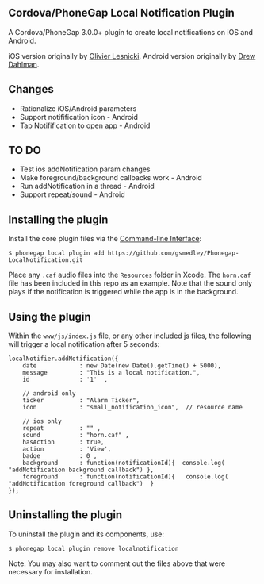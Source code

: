 Cordova/PhoneGap Local Notification Plugin
------------------------------------------

A Cordova/PhoneGap 3.0.0+ plugin to create local notifications on iOS and Android.

iOS version originally by [Olivier Lesnicki](https://github.com/olivierlesnicki/cordova-ios-LocalNotification). 
Android version originally by [Drew Dahlman](https://github.com/DrewDahlman/Phonegap-LocalNotification/blob/master/readme.md).

Changes
-------

- Rationalize iOS/Android parameters
- Support notifification icon - Android
- Tap Notifification to open app - Android

TO DO
-----

- Test ios addNotification param changes
- Make foreground/background callbacks work - Android
- Run addNotification in a thread - Android
- Support repeat/sound - Android

Installing the plugin
---------------------

Install the core plugin files via the [Command-line Interface](http://docs.phonegap.com/en/3.0.0/guide_cli_index.md.html#The%20Command-line%20Interface):

    $ phonegap local plugin add https://github.com/gsmedley/Phonegap-LocalNotification.git


Place any `.caf` audio files into the `Resources` folder in Xcode. The `horn.caf` file has been included in this repo as an example. Note that the sound only plays if the notification is triggered while the app is in the background.

Using the plugin
----------------

Within the `www/js/index.js` file, or any other included js files, the following will trigger a local notification after 5 seconds:

    localNotifier.addNotification({
        date            : new Date(new Date().getTime() + 5000),
        message         : "This is a local notification.",
        id              : '1'  ,

        // android only
        ticker          : "Alarm Ticker",
        icon            : "small_notification_icon",  // resource name

        // ios only
        repeat          : "" ,
        sound           : "horn.caf" ,
        hasAction       : true,
        action          : 'View',
        badge           : 0 ,        
        background      : function(notificationId){  console.log( "addNotification background callback") },
        foreground      : function(notificationId){   console.log( "addNotification foreground callback")  }
    });

Uninstalling the plugin
-----------------------

To uninstall the plugin and its components, use:

    $ phonegap local plugin remove localnotification

Note: You may also want to comment out the files above that were necessary for installation.
